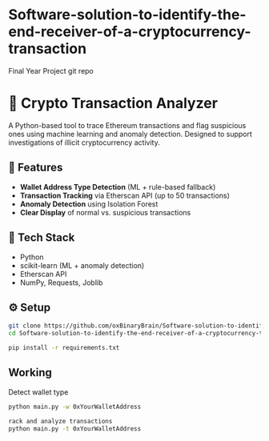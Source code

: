 # Software-solution-to-identify-the-end-receiver-of-a-cryptocurrency-transaction
Final Year Project git repo


# 🔎 Crypto Transaction Analyzer

A Python-based tool to trace Ethereum transactions and flag suspicious ones using machine learning and anomaly detection. Designed to support investigations of illicit cryptocurrency activity.

## 🚀 Features

- **Wallet Address Type Detection** (ML + rule-based fallback)
- **Transaction Tracking** via Etherscan API (up to 50 transactions)
- **Anomaly Detection** using Isolation Forest
- **Clear Display** of normal vs. suspicious transactions

## 🧠 Tech Stack

- Python
- scikit-learn (ML + anomaly detection)
- Etherscan API
- NumPy, Requests, Joblib

## ⚙️ Setup

```bash
git clone https://github.com/oxBinaryBrain/Software-solution-to-identify-the-end-receiver-of-a-cryptocurrency-transaction.git
cd Software-solution-to-identify-the-end-receiver-of-a-cryptocurrency-transaction
```
```bash
pip install -r requirements.txt
```

## Working
Detect wallet type
```bash
python main.py -w 0xYourWalletAddress

rack and analyze transactions
python main.py -t 0xYourWalletAddress
```
